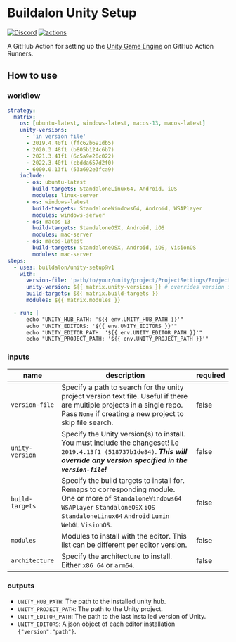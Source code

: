 # Buildalon Unity Setup

[![Discord](https://img.shields.io/discord/939721153688264824.svg?label=&logo=discord&logoColor=ffffff&color=7389D8&labelColor=6A7EC2)](https://discord.gg/VM9cWJ9rjH) [![actions](https://github.com/buildalon/unity-setup/actions/workflows/validate.yml/badge.svg?branch=main&event=push)](https://github.com/buildalon/unity-setup/actions/workflows/validate.yml)

A GitHub Action for setting up the [Unity Game Engine](https://unity.com) on GitHub Action Runners.

## How to use

### workflow

```yaml
strategy:
  matrix:
    os: [ubuntu-latest, windows-latest, macos-13, macos-latest]
    unity-versions:
      - 'in version file'
      - 2019.4.40f1 (ffc62b691db5)
      - 2020.3.48f1 (b805b124c6b7)
      - 2021.3.41f1 (6c5a9e20c022)
      - 2022.3.40f1 (cbdda657d2f0)
      - 6000.0.13f1 (53a692e3fca9)
    include:
      - os: ubuntu-latest
        build-targets: StandaloneLinux64, Android, iOS
        modules: linux-server
      - os: windows-latest
        build-targets: StandaloneWindows64, Android, WSAPlayer
        modules: windows-server
      - os: macos-13
        build-targets: StandaloneOSX, Android, iOS
        modules: mac-server
      - os: macos-latest
        build-targets: StandaloneOSX, Android, iOS, VisionOS
        modules: mac-server
steps:
  - uses: buildalon/unity-setup@v1
    with:
      version-file: 'path/to/your/unity/project/ProjectSettings/ProjectVersion.txt'
      unity-version: ${{ matrix.unity-versions }} # overrides version in version-file
      build-targets: ${{ matrix.build-targets }}
      modules: ${{ matrix.modules }}

  - run: |
      echo "UNITY_HUB_PATH: '${{ env.UNITY_HUB_PATH }}'"
      echo "UNITY_EDITORS: '${{ env.UNITY_EDITORS }}'"
      echo "UNITY_EDITOR_PATH: '${{ env.UNITY_EDITOR_PATH }}'"
      echo "UNITY_PROJECT_PATH: '${{ env.UNITY_PROJECT_PATH }}'"
```

### inputs

| name | description | required |
| ----------- | ----------- | ----------- |
| `version-file` | Specify a path to search for the unity project version text file. Useful if there are multiple projects in a single repo. Pass `None` if creating a new project to skip file search. | false |
| `unity-version` | Specify the Unity version(s) to install. You must include the changeset! i.e `2019.4.13f1 (518737b1de84)`. ***This will override any version specified in the `version-file`!*** | false |
| `build-targets` | Specify the build targets to install for. Remaps to corresponding module. One or more of `StandaloneWindows64` `WSAPlayer` `StandaloneOSX` `iOS` `StandaloneLinux64` `Android` `Lumin` `WebGL` `VisionOS`. | false |
| `modules` | Modules to install with the editor. This list can be different per editor version. | false |
| `architecture` | Specify the architecture to install. Either `x86_64` or `arm64`. | false |

### outputs

- `UNITY_HUB_PATH`: The path to the installed unity hub.
- `UNITY_PROJECT_PATH`: The path to the Unity project.
- `UNITY_EDITOR_PATH`: The path to the last installed version of Unity.
- `UNITY_EDITORS`: A json object of each editor installation `{"version":"path"}`.
